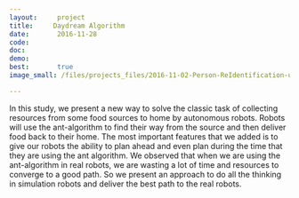 ```yaml
---
layout:     project
title:     Daydream Algorithm
date:       2016-11-28
code:  
doc:        
demo:
best:       true
image_small: /files/projects_files/2016-11-02-Person-ReIdentification-using-Point-Cloud.png

---
```

In this study, we present a new way to solve the classic task of collecting resources from some food sources to home by autonomous robots. Robots will use the ant-algorithm to find their way from the source and then deliver food back to their home. The most important features that we added is to give our robots the ability to plan ahead and even plan during the time that they are using the ant algorithm.  We observed that when we are using the ant-algorithm in real robots, we are wasting a lot of time and resources to converge to a good path. So we present an approach to do all the thinking in simulation robots and deliver the best path to the real robots.